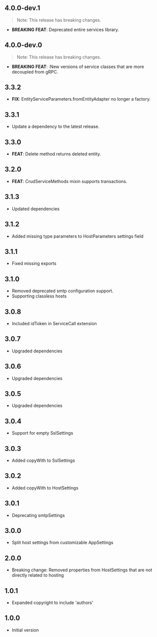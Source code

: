 ## 4.0.0-dev.1

> Note: This release has breaking changes.

 - **BREAKING** **FEAT**: Deprecated entire services library.

## 4.0.0-dev.0

> Note: This release has breaking changes.

 - **BREAKING** **FEAT**: :New versions of service classes that are more decoupled from gRPC.

## 3.3.2

 - **FIX**: EntityServiceParameters.fromEntityAdapter no longer a factory.

## 3.3.1

 - Update a dependency to the latest release.

## 3.3.0

 - **FEAT**: Delete method returns deleted entity.

## 3.2.0

 - **FEAT**: CrudServiceMethods mixin supports transactions.

## 3.1.3
 - Updated dependencies

## 3.1.2
- Added missing type parameters to HostParameters settings field

## 3.1.1
- Fixed missing exports

## 3.1.0
- Removed deprecated smtp configuration support.
- Supporting classless hosts

## 3.0.8

- Included idToken in ServiceCall extension

## 3.0.7

- Upgraded dependencies

## 3.0.6

- Upgraded dependencies

## 3.0.5

- Upgraded dependencies

## 3.0.4

- Support for empty SslSettings

## 3.0.3

- Added copyWith to SslSettings

## 3.0.2

- Added copyWith to HostSettings

## 3.0.1

- Deprecating smtpSettings

## 3.0.0

- Split host settings from customizable AppSettings

## 2.0.0

- Breaking change: Removed properties from HostSettings that are not directly related to hosting

## 1.0.1

- Expanded copyright to include 'authors'

## 1.0.0

- Initial version